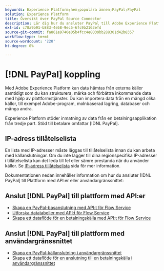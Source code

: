 ```yaml
---
keywords: Experience Platform;hem;populära ämnen;PayPal;PayPal
solution: Experience Platform
title: Översikt över PayPal Source Connector
description: Lär dig hur du ansluter PayPal till Adobe Experience Platform med API:er eller användargränssnittet.
exl-id: c70a9b91-b883-4e58-9ec5-6fc9b2163efd
source-git-commit: fa861e9740e05b4fcc4e8039bb288301d42b8357
workflow-type: tm+mt
source-wordcount: '220'
ht-degree: 0%

---
```


# [!DNL PayPal] koppling

Med Adobe Experience Platform kan data hämtas från externa källor samtidigt som du kan strukturera, märka och förbättra inkommande data med hjälp av plattformstjänster. Du kan importera data från en mängd olika källor, till exempel Adobe-program, molnbaserad lagring, databaser och många andra.

Experience Platform stöder inmatning av data från en betalningsapplikation från tredje part. Stöd till betalare omfattar [!DNL PayPal].

## IP-adress tillåtelselista

En lista med IP-adresser måste läggas till tillåtelselista innan du kan arbeta med källanslutningar. Om du inte lägger till dina regionspecifika IP-adresser i tillåtelselista kan det leda till fel eller sämre prestanda när du använder källor. Se [IP-adress tillåtelselista](../../ip-address-allow-list.md) sida för mer information.

Dokumentationen nedan innehåller information om hur du ansluter [!DNL PayPal] till Plattform med API:er eller användargränssnittet:

## Anslut [!DNL PayPal] till plattform med API:er

- [Skapa en PayPal-basanslutning med API:t för Flow Service](../../tutorials/api/create/payments/paypal.md)
- [Utforska datatabeller med API:t för Flow Service](../../tutorials/api/explore/tabular.md)
- [Skapa ett dataflöde för en betalningskälla med API:t för Flow Service](../../tutorials/api/collect/payments.md)

## Anslut [!DNL PayPal] till plattform med användargränssnittet

- [Skapa en PayPal-källanslutning i användargränssnittet](../../tutorials/ui/create/payments/paypal.md)
- [Skapa ett dataflöde för en anslutning till en betalningskälla i användargränssnittet](../../tutorials/ui/dataflow/payments.md)
